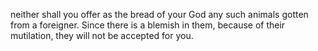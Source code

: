 neither shall you offer as the bread of your God any such animals gotten from a foreigner. Since there is a blemish in them, because of their mutilation, they will not be accepted for you.
